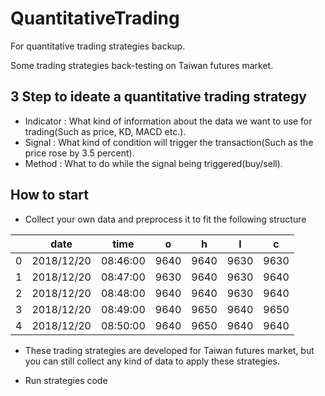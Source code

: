 # QuantitativeTrading

For quantitative trading strategies backup.

Some trading strategies back-testing on Taiwan futures market. 

## 3 Step to ideate a quantitative trading strategy
- Indicator : What kind of information about the data we want to use for trading(Such as price, KD, MACD etc.).
- Signal : What kind of condition will trigger the transaction(Such as the price rose by 3.5 percent).
- Method : What to do while the signal being triggered(buy/sell).


## How to start

- Collect your own data and preprocess it to fit the following structure

|  | date | time | o | h | l | c | 
| --- | --- | --- | --- | --- | --- | --- |
| 0 | 2018/12/20 | 08:46:00 | 9640 | 9640 | 9630 | 9630 |
| 1 | 2018/12/20 | 08:47:00 | 9630 | 9640 | 9630 | 9640 |
| 2 | 2018/12/20 | 08:48:00 | 9640 | 9640 | 9630 | 9640 |
| 3 | 2018/12/20 | 08:49:00 | 9640 | 9650 | 9640 | 9650 |
| 4 | 2018/12/20 | 08:50:00 | 9640 | 9650 | 9640 | 9640 |

- These trading strategies are developed for Taiwan futures market, but you can still collect any kind of data to apply these strategies.

- Run strategies code 
